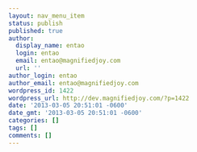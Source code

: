```yaml
---
layout: nav_menu_item
status: publish
published: true
author:
  display_name: entao
  login: entao
  email: entao@magnifiedjoy.com
  url: ''
author_login: entao
author_email: entao@magnifiedjoy.com
wordpress_id: 1422
wordpress_url: http://dev.magnifiedjoy.com/?p=1422
date: '2013-03-05 20:51:01 -0600'
date_gmt: '2013-03-05 20:51:01 -0600'
categories: []
tags: []
comments: []
---
```


